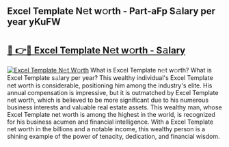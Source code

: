 ## Excel Template N𝚎t w𝚘rth - Part-aFp S𝚊lary per year yKuFW

# <h2><a href="http://gc2854.nevu.top/?p=Excel+Template">🔗 👉🔴 Excel Template N𝚎t w𝚘rth - S𝚊lary</a></h2>

[![Excel Template N𝚎t W𝚘rth](https://i.imgur.com/Oavwk0R.jpeg)](http://gc2854.nevu.top/?p=Excel+Template)
What is Excel Template n𝚎t w𝚘rth? What is Excel Template s𝚊lary per year?
This wealthy individual's Excel Template net worth is considerable, positioning him among the industry's elite. His annual compensation is impressive, but it is outmatched by Excel Template net worth, which is believed to be more significant due to his numerous business interests and valuable real estate assets. This wealthy man, whose Excel Template net worth is among the highest in the world, is recognized for his business acumen and financial intelligence. With a Excel Template net worth in the billions and a notable income, this wealthy person is a shining example of the power of tenacity, dedication, and financial wisdom.
